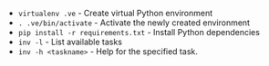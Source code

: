- `virtualenv .ve` - Create virtual Python environment
- `. .ve/bin/activate` - Activate the newly created environment
- `pip install -r requirements.txt` - Install Python dependencies
- `inv -l` - List available tasks
- `inv -h <taskname>` - Help for the specified task.
